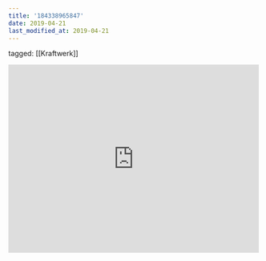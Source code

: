 ```yaml
---
title: '184338965847'
date: 2019-04-21
last_modified_at: 2019-04-21
---
```

tagged: [[Kraftwerk]]
<iframe allow="accelerometer; autoplay; clipboard-write; encrypted-media; gyroscope; picture-in-picture" allowfullscreen="" frameborder="0" height="375" id="youtube_iframe" src="https://www.youtube.com/embed/eSBybJGZoCU?feature=oembed&amp;enablejsapi=1&amp;origin=https://safe.txmblr.com&amp;wmode=opaque" width="500"></iframe>